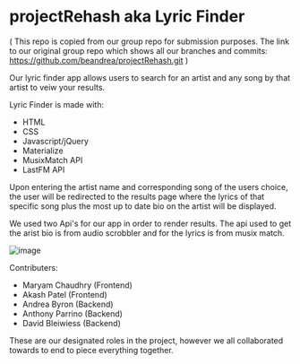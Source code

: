 # projectRehash aka Lyric Finder

( This repo is copied from our group repo for submission purposes. The link to our original group repo which shows all our branches and commits: https://github.com/beandrea/projectRehash.git )

Our lyric finder app allows users to search for an artist and any song by that artist to veiw your results. 

Lyric Finder is made with:
-   HTML
-   CSS
-   Javascript/jQuery
-   Materialize
-   MusixMatch API
-   LastFM API

Upon entering the artist name and corresponding song of the users choice, the user will be redirected to the results page where the lyrics of that specific song plus the most up to date bio on the artist will be displayed. 

We used two Api's for our app in order to render results. The api used to get the arist bio is from audio scrobbler and for the lyrics is from musix match. 

![image](https://user-images.githubusercontent.com/69410816/97770007-e83c8980-1b05-11eb-9c10-5b3874ad737d.png)

Contributers:
 -  Maryam Chaudhry (Frontend)
 -  Akash Patel (Frontend)
 -  Andrea Byron (Backend)
 -  Anthony Parrino (Backend)
 -  David Bleiwiess (Backend) 
 
 These are our designated roles in the project, however we all collaborated towards to end to piece everything together. 
 
